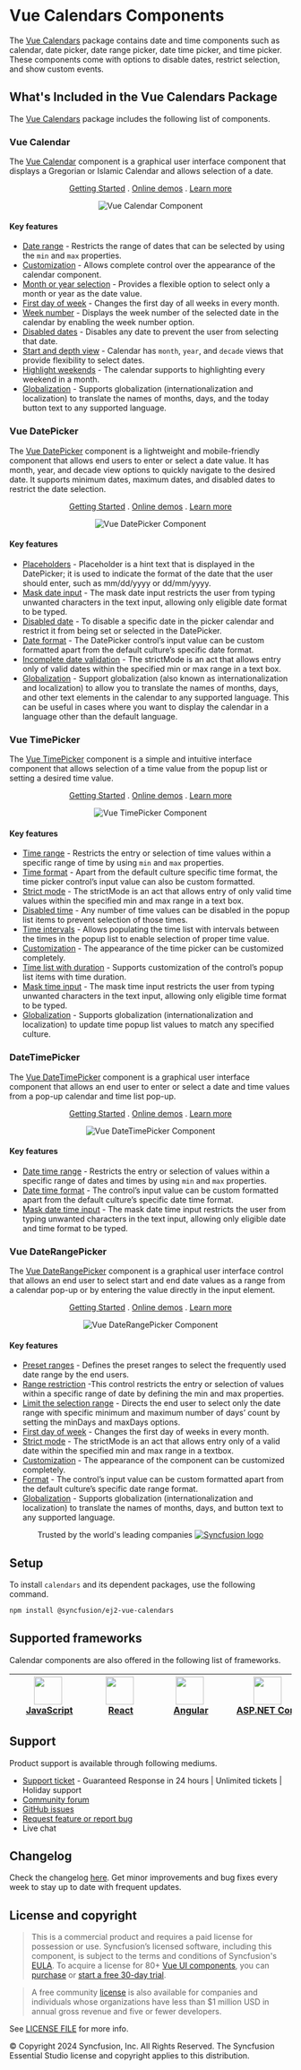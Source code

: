 # Vue Calendars Components

The [Vue Calendars](https://www.syncfusion.com/vue-components/vue-calendar?utm_source=npm&utm_medium=listing&utm_campaign=vue-calendar-npm) package contains date and time components such as calendar, date picker, date range picker, date time picker, and time picker. These components come with options to disable dates, restrict selection, and show custom events.

## What's Included in the Vue Calendars Package

The [Vue Calendars](https://www.syncfusion.com/vue-components/vue-calendar?utm_source=npm&utm_medium=listing&utm_campaign=vue-calendar-npm) package includes the following list of components.

### Vue Calendar

The [Vue Calendar](https://www.syncfusion.com/vue-components/vue-calendar?utm_source=npm&utm_medium=listing&utm_campaign=vue-calendar-npm) component is a graphical user interface component that displays a Gregorian or Islamic Calendar and allows selection of a date.

<p align="center">
  <a href="https://www.syncfusion.com/vue-components/vue-calendar?utm_source=npm&utm_medium=listing&utm_campaign=vue-calendar-npm">Getting Started</a> .
  <a href="https://ej2.syncfusion.com/vue/demos/?utm_source=npm&utm_medium=listing&utm_campaign=vue-calendar-npm#/bootstrap5/calendar/default.html">Online demos</a> .
  <a href="https://www.syncfusion.com/vue-components/vue-calendar?utm_source=npm&utm_medium=listing&utm_campaign=vue-calendar-npm">Learn more</a>
</p>

<p align="center">
<img alt="Vue Calendar Component" src="https://raw.githubusercontent.com/SyncfusionExamples/nuget-img/master/vue/vue-calendar.png">
</p>

#### Key features

* [Date range](https://ej2.syncfusion.com/vue/demos/?utm_source=npm&utm_campaign=calendar#/bootstrap5/calendar/date-range) - Restricts the range of dates that can be selected by using the `min` and `max` properties.
* [Customization](https://ej2.syncfusion.com/vue/demos/?utm_source=npm&utm_campaign=calendar#/bootstrap5/calendar/special-dates) - Allows complete control over the appearance of the calendar component.
* [Month or year selection](https://ej2.syncfusion.com/vue/documentation/calendar/calendar-views#calendar-views) - Provides a flexible option to select only a month or year as the date value.
* [First day of week](https://ej2.syncfusion.com/vue/documentation/calendar/how-to/change-the-first-day-of-week/#change-the-first-day-of-the-week) - Changes the first day of all weeks in every month.
* [Week number](https://ej2.syncfusion.com/vue/documentation/calendar/how-to/render-the-calendar-with-week-numbers/#render-the-calendar-with-week-numbers) - Displays the week number of the selected date in the calendar by enabling the week number option.
* [Disabled dates](https://ej2.syncfusion.com/vue/demos/?utm_source=npm&utm_campaign=calendar#/bootstrap5/calendar/disabled) - Disables any date to prevent the user from selecting that date.
* [Start and depth view](https://ej2.syncfusion.com/vue/documentation/calendar/calendar-views/#view-restriction) - Calendar has `month`, `year`, and `decade` views that provide flexibility to select dates.
* [Highlight weekends](https://ej2.syncfusion.com/vue/documentation/calendar/customization/#highlight-weekends) - The calendar supports to highlighting every weekend in a month.
* [Globalization](https://ej2.syncfusion.com/vue/documentation/calendar/globalization/#globalization) - Supports globalization (internationalization and localization) to translate the names of months, days, and the today button text to any supported language.

### Vue DatePicker

The [Vue DatePicker](https://www.syncfusion.com/vue-components/vue-datepicker?utm_source=npm&utm_medium=listing&utm_campaign=vue-calendar-npm) component is a lightweight and mobile-friendly component that allows end users to enter or select a date value. It has month, year, and decade view options to quickly navigate to the desired date. It supports minimum dates, maximum dates, and disabled dates to restrict the date selection.

<p align="center">
  <a href="https://ej2.syncfusion.com/vue/documentation/datepicker/getting-started/?utm_source=npm&utm_medium=listing&utm_campaign=vue-calendar-npm">Getting Started</a> .
  <a href="https://ej2.syncfusion.com/vue/demos/?utm_source=npm&utm_medium=listing&utm_campaign=vue-calendar-npm#/bootstrap5/datepicker/default.html">Online demos</a> .
  <a href="https://www.syncfusion.com/vue-components/vue-datepicker?utm_source=npm&utm_medium=listing&utm_campaign=vue-calendar-npm">Learn more</a>
</p>

<p align="center">
<img alt="Vue DatePicker Component" src="https://raw.githubusercontent.com/SyncfusionExamples/nuget-img/master/vue/vue-datepicker.png">
</p>

#### Key features

* [Placeholders](https://ej2.syncfusion.com/vue/documentation/datepicker/how-to/set-the-placeholder/?utm_source=npm&utm_medium=listing&utm_campaign=vue-calendar-npm) - Placeholder is a hint text that is displayed in the DatePicker; it is used to indicate the format of the date that the user should enter, such as mm/dd/yyyy or dd/mm/yyyy.
* [Mask date input](https://ej2.syncfusion.com/vue/demos/?utm_source=npm&utm_medium=listing&utm_campaign=vue-calendar-npm#/bootstrap5/datepicker/input-mask.html) - The mask date input restricts the user from typing unwanted characters in the text input, allowing only eligible date format to be typed.
* [Disabled date](https://ej2.syncfusion.com/vue/demos/?utm_source=npm&utm_medium=listing&utm_campaign=vue-calendar-npm#/bootstrap5/datepicker/disabled.html) - To disable a specific date in the picker calendar and restrict it from being set or selected in the DatePicker.
* [Date format](https://ej2.syncfusion.com/vue/demos/?utm_source=npm&utm_medium=listing&utm_campaign=vue-calendar-npm#/bootstrap5/datepicker/date-format.html) - The DatePicker control’s input value can be custom formatted apart from the default culture’s specific date format.
* [Incomplete date validation](https://ej2.syncfusion.com/vue/documentation/datepicker/strict-mode/?utm_source=npm&utm_medium=listing&utm_campaign=vue-calendar-npm) - The strictMode is an act that allows entry only of valid dates within the specified min or max range in a text box.
* [Globalization](https://ej2.syncfusion.com/vue/documentation/datepicker/globalization/?utm_source=npm&utm_medium=listing&utm_campaign=vue-calendar-npm) - Support globalization (also known as internationalization and localization) to allow you to translate the names of months, days, and other text elements in the calendar to any supported language. This can be useful in cases where you want to display the calendar in a language other than the default language.

### Vue TimePicker

The [Vue TimePicker](https://www.syncfusion.com/vue-components/vue-timepicker?utm_source=npm&utm_medium=listing&utm_campaign=vue-calendar-npm) component is a simple and intuitive interface component that allows selection of a time value from the popup list or setting a desired time value.

<p align="center">
  <a href="https://ej2.syncfusion.com/vue/documentation/timepicker/getting-started/?utm_source=npm&utm_medium=listing&utm_campaign=vue-calendar-npm">Getting Started</a> .
  <a href="https://ej2.syncfusion.com/vue/demos/?utm_source=npm&utm_medium=listing&utm_campaign=vue-calendar-npm#/bootstrap5/timepicker/default.html">Online demos</a> .
  <a href="https://www.syncfusion.com/vue-components/vue-timepicker?utm_source=npm&utm_medium=listing&utm_campaign=vue-calendar-npm">Learn more</a>
</p>

<p align="center">
<img alt="Vue TimePicker Component" src="https://raw.githubusercontent.com/SyncfusionExamples/nuget-img/master/vue/vue-timepicker.png">
</p>

#### Key features

* [Time range](https://ej2.syncfusion.com/vue/demos/?utm_source=npm&utm_campaign=timepicker#/bootstrap5/timepicker/time-range) - Restricts the entry or selection of time values within a specific range of time by using `min` and `max` properties.
* [Time format](https://ej2.syncfusion.com/vue/demos/?utm_source=npm&utm_campaign=timepicker#/bootstrap5/timepicker/time-format) - Apart from the default culture specific time format, the time picker control’s input value can also be custom formatted.
* [Strict mode](https://ej2.syncfusion.com/vue/documentation/timepicker/strict-mode#timepicker) - The strictMode is an act that allows entry of only valid time values within the specified min and max range in a text box.
* [Disabled time](https://ej2.syncfusion.com/vue/demos/?utm_source=npm&utm_campaign=timepicker#/bootstrap5/timepicker/list-formatting) - Any number of time values can be disabled in the popup list items to prevent selection of those times.
* [Time intervals](https://ej2.syncfusion.com/vue/demos/?utm_source=npm&utm_campaign=timepicker#/bootstrap5/timepicker/list-formatting) - Allows populating the time list with intervals between the times in the popup list to enable selection of proper time value.
* [Customization](https://ej2.syncfusion.com/vue/documentation/timepicker/how-to/css-customization/#css-customization) - The appearance of the time picker can be customized completely.
* [Time list with duration](https://ej2.syncfusion.com/vue/demos/?utm_source=npm&utm_campaign=timepicker#/bootstrap5/timepicker/list-formatting) - Supports customization of the control’s popup list items with time duration.
* [Mask time input](https://ej2.syncfusion.com/vue/demos/?utm_source=npm&utm_medium=listing&utm_campaign=vue-calendar-npm#/bootstrap5/timepicker/input-mask.html) - The mask time input restricts the user from typing unwanted characters in the text input, allowing only eligible time format to be typed.
* [Globalization](https://ej2.syncfusion.com/vue/documentation/timepicker/globalization#globalization) - Supports globalization (internationalization and localization) to update time popup list values to match any specified culture.

### DateTimePicker

The [Vue DateTimePicker](https://www.syncfusion.com/vue-components/vue-datetimepicker?utm_source=npm&utm_medium=listing&utm_campaign=vue-calendar-npm) component is a graphical user interface component that allows an end user to enter or select a date and time values from a pop-up calendar and time list pop-up.

<p align="center">
  <a href="https://ej2.syncfusion.com/vue/documentation/datetimepicker/getting-started/?utm_source=npm&utm_medium=listing&utm_campaign=vue-calendar-npm">Getting Started</a> .
  <a href="https://ej2.syncfusion.com/vue/demos/?utm_source=npm&utm_medium=listing&utm_campaign=vue-calendar-npm#/bootstrap5/datetimepicker/default.html">Online demos</a> .
  <a href="https://www.syncfusion.com/vue-components/vue-datetimepicker?utm_source=npm&utm_medium=listing&utm_campaign=vue-calendar-npm">Learn more</a>
</p>

<p align="center">
<img alt="Vue DateTimePicker Component" src="https://raw.githubusercontent.com/SyncfusionExamples/nuget-img/master/vue/vue-datetimepicker.png">
</p>

#### Key features

* [Date time range](https://ej2.syncfusion.com/vue/demos/?utm_source=npm&utm_campaign=datetimepicker#/bootstrap5/datetimepicker/date-time-range) - Restricts the entry or selection of values within a specific range of dates and times by using `min` and `max` properties.
* [Date time format](https://ej2.syncfusion.com/vue/demos/?utm_source=npm&utm_campaign=datetimepicker#/bootstrap5/datetimepicker/date-time-format) - The control’s input value can be custom formatted apart from the default culture’s specific date time format.
* [Mask date time input](https://ej2.syncfusion.com/vue/demos/?utm_source=npm&utm_medium=listing&utm_campaign=vue-calendar-npm#/bootstrap5/datetimepicker/input-mask.html) - The mask date time input restricts the user from typing unwanted characters in the text input, allowing only eligible date and time format to be typed.

### Vue DateRangePicker

The [Vue DateRangePicker](https://www.syncfusion.com/vue-components/vue-date-range-picker?utm_source=npm&utm_medium=listing&utm_campaign=vue-calendar-npm) component is a graphical user interface control that allows an end user to select start and end date values as a range from a calendar pop-up or by entering the value directly in the input element.

<p align="center">
  <a href="https://ej2.syncfusion.com/vue/documentation/daterangepicker/getting-started/?utm_source=npm&utm_medium=listing&utm_campaign=vue-calendar-npm">Getting Started</a> .
  <a href="https://ej2.syncfusion.com/vue/demos/?utm_source=npm&utm_medium=listing&utm_campaign=vue-calendar-npm#/bootstrap5/daterangepicker/default.html">Online demos</a> .
  <a href="https://www.syncfusion.com/vue-components/vue-date-range-picker?utm_source=npm&utm_medium=listing&utm_campaign=vue-calendar-npm">Learn more</a>
</p>

<p align="center">
<img alt="Vue DateRangePicker Component" src="https://raw.githubusercontent.com/SyncfusionExamples/nuget-img/master/vue/vue-daterangepicker.png">
</p>

#### Key features

* [Preset ranges](https://ej2.syncfusion.com/vue/demos/?utm_source=npm&utm_campaign=daterangepicker#/bootstrap5/daterangepicker/preset) - Defines the preset ranges to select the frequently used date range by the end users.
* [Range restriction](https://ej2.syncfusion.com/vue/demos/?utm_source=npm&utm_campaign=daterangepicker#/bootstrap5/daterangepicker/date-range) -This control restricts the entry or selection of values within a specific range of date by defining the min and max properties.
* [Limit the selection range](https://ej2.syncfusion.com/vue/demos/?utm_source=npm&utm_campaign=daterangepicker#/bootstrap5/daterangepicker/day-span) - Directs the end user to select only the date range with specific minimum and maximum number of days’ count by setting the minDays and maxDays options.
* [First day of week](https://ej2.syncfusion.com/vue/documentation/daterangepicker/customization#first-day-of-week) - Changes the first day of weeks in every month.
* [Strict mode](https://ej2.syncfusion.com/vue/documentation/daterangepicker/range-restriction#strict-mode) - The strictMode is an act that allows entry only of a valid date within the specified min and max range in a textbox.
* [Customization](https://ej2.syncfusion.com/vue/documentation/daterangepicker/customization#customization) - The appearance of the component can be customized completely.
* [Format](https://ej2.syncfusion.com/vue/demos/?utm_source=npm&utm_campaign=daterangepicker#/bootstrap5/daterangepicker/date-format) - The control’s input value can be custom formatted apart from the default culture’s specific date range format.
* [Globalization](https://ej2.syncfusion.com/vue/documentation/daterangepicker/globalization#globalization) - Supports globalization (internationalization and localization) to translate the names of months, days, and button text to any supported language.

<p align="center">
Trusted by the world's leading companies
  <a href="https://www.syncfusion.com/">
    <img src="https://raw.githubusercontent.com/SyncfusionExamples/nuget-img/master/syncfusion/syncfusion-trusted-companies.webp" alt="Syncfusion logo">
  </a>
</p>

## Setup

To install `calendars` and its dependent packages, use the following command.

```sh
npm install @syncfusion/ej2-vue-calendars
```

## Supported frameworks

Calendar components are also offered in the following list of frameworks.

| [<img src="https://ej2.syncfusion.com/github/images/js.svg" height="50" />](https://www.syncfusion.com/javascript-ui-controls?utm_medium=listing&utm_source=github)<br/>&nbsp;&nbsp;&nbsp;&nbsp;&nbsp;[JavaScript](https://www.syncfusion.com/javascript-ui-controls?utm_medium=listing&utm_source=github)&nbsp;&nbsp;&nbsp;&nbsp; | [<img src="https://ej2.syncfusion.com/github/images/react.svg"  height="50" />](https://www.syncfusion.com/react-ui-components?utm_medium=listing&utm_source=github)<br/>&nbsp;&nbsp;&nbsp;&nbsp;&nbsp;&nbsp;&nbsp;[React](https://www.syncfusion.com/react-ui-components?utm_medium=listing&utm_source=github)&nbsp;&nbsp;&nbsp;&nbsp;&nbsp;&nbsp; | [<img src="https://ej2.syncfusion.com/github/images/angular-new.svg"  height="50" />](https://www.syncfusion.com/angular-components/?utm_medium=listing&utm_source=github)<br/>&nbsp;&nbsp;&nbsp;&nbsp;&nbsp;&nbsp;&nbsp;[Angular](https://www.syncfusion.com/angular-components/?utm_medium=listing&utm_source=github)&nbsp;&nbsp;&nbsp;&nbsp;&nbsp;&nbsp; | [<img src="https://ej2.syncfusion.com/github/images/netcore.svg" height="50" />](https://www.syncfusion.com/aspnet-core-ui-controls?utm_medium=listing&utm_source=github)<br/>&nbsp;&nbsp;[ASP.NET&nbsp;Core](https://www.syncfusion.com/aspnet-core-ui-controls?utm_medium=listing&utm_source=github)&nbsp;&nbsp; | [<img src="https://ej2.syncfusion.com/github/images/netmvc.svg" height="50" />](https://www.syncfusion.com/aspnet-mvc-ui-controls?utm_medium=listing&utm_source=github)<br/>&nbsp;&nbsp;[ASP.NET&nbsp;MVC](https://www.syncfusion.com/aspnet-mvc-ui-controls?utm_medium=listing&utm_source=github)&nbsp;&nbsp; | 
| :-----: | :-----: | :-----: | :-----: | :-----: |

## Support

Product support is available through following mediums.

* [Support ticket](https://support.syncfusion.com/support/tickets/create) - Guaranteed Response in 24 hours | Unlimited tickets | Holiday support
* [Community forum](https://www.syncfusion.com/forums/vue?utm_source=npm&utm_medium=listing&utm_campaign=vue-layout-npm)
* [GitHub issues](https://github.com/syncfusion/ej2-vue-ui-components/issues/new)
* [Request feature or report bug](https://www.syncfusion.com/feedback/vue?utm_source=npm&utm_medium=listing&utm_campaign=vue-layout-npm)
* Live chat

## Changelog

Check the changelog [here](https://github.com/syncfusion/ej2-vue-ui-components/blob/master/components/calendars/CHANGELOG.md). Get minor improvements and bug fixes every week to stay up to date with frequent updates.

## License and copyright

> This is a commercial product and requires a paid license for possession or use. Syncfusion’s licensed software, including this component, is subject to the terms and conditions of Syncfusion's [EULA](https://www.syncfusion.com/eula/es/). To acquire a license for 80+ [Vue UI components](https://www.syncfusion.com/vue-components), you can [purchase](https://www.syncfusion.com/sales/products) or [start a free 30-day trial](https://www.syncfusion.com/account/manage-trials/start-trials).

> A free community [license](https://www.syncfusion.com/products/communitylicense) is also available for companies and individuals whose organizations have less than $1 million USD in annual gross revenue and five or fewer developers.

See [LICENSE FILE](https://github.com/syncfusion/ej2-vue-ui-components/blob/master/license) for more info.

&copy; Copyright 2024 Syncfusion, Inc. All Rights Reserved. The Syncfusion Essential Studio license and copyright applies to this distribution.